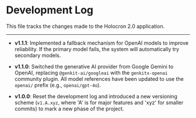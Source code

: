 # Development Log

This file tracks the changes made to the Holocron 2.0 application.

---

- **v1.1.1**: Implemented a fallback mechanism for OpenAI models to improve reliability. If the primary model fails, the system will automatically try secondary models.

- **v1.1.0**: Switched the generative AI provider from Google Gemini to OpenAI, replacing `@genkit-ai/googleai` with the `genkitx-openai` community plugin. All model references have been updated to use the `openai/` prefix (e.g., `openai/gpt-4o`).

- **v1.0.0**: Reset the development log and introduced a new versioning scheme (`v1.A.xyz`, where 'A' is for major features and 'xyz' for smaller commits) to mark a new phase of the project.
